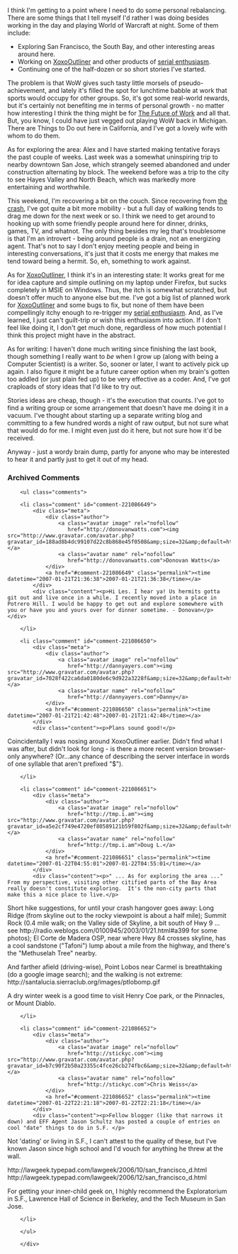 I think I'm getting to a point where I need to do some personal rebalancing.  There are some things that I tell myself I'd rather I was doing besides working in the day and playing World of Warcraft at night.  Some of them include:

* Exploring San Francisco, the South Bay, and other interesting areas around here.
* Working on [XoxoOutliner](http://decafbad.com/trac/wiki/XoxoOutliner) and other products of [serial enthusiasm](http://decafbad.com/blog/2006/05/26/confessions-of-a-serial-enthusiast).
* Continuing one of the half-dozen or so short stories I've started.

The problem is that WoW gives such tasty little morsels of pseudo-achievement, and lately it's filled the spot for lunchtime babble at work that sports would occupy for other groups.  So, it's got some real-world rewards, but it's certainly not benefiting me in terms of personal growth - no matter how interesting I think the thing might be for [The Future of Work](http://joi.ito.com/archives/2006/12/31/wow_talk_at_23c3.html) and all that.  But, you know, I could have just vegged out playing WoW back in Michigan.  There are Things to Do out here in California, and I've got a lovely wife with whom to do them.

As for exploring the area:  Alex and I have started making tentative forays the past couple of weeks.  Last week was a somewhat uninspiring trip to nearby downtown San Jose, which strangely seemed abandoned and under construction alternating by block.  The weekend before was a trip to the city to see Hayes Valley and North Beach, which was markedly more entertaining and worthwhile.  

This weekend, I'm recovering a bit on the couch.  Since recovering from [the crash](http://decafbad.com/blog/2006/09/18/just-call-me-crash), I've got quite a bit more mobility - but a full day of walking tends to drag me down for the next week or so.  I think we need to get around to hooking up with some friendly people around here for dinner, drinks, games, TV, and whatnot.  The only thing besides my leg that's troublesome is that I'm an introvert - being around people is a drain, not an energizing agent.  That's not to say I don't enjoy meeting people and being in interesting conversations, it's just that it costs me energy that makes me tend toward being a hermit.  So, eh, something to work against.

As for [XoxoOutliner](http://decafbad.com/trac/wiki/XoxoOutliner), I think it's in an interesting state: It works great for me for idea capture and simple outlining on my laptop under Firefox, but sucks completely in MSIE on Windows.  Thus, the itch is somewhat scratched, but doesn't offer much to anyone else but me.  I've got a big list of planned work for [XoxoOutliner](http://decafbad.com/trac/wiki/XoxoOutliner) and some bugs to fix, but none of them have been compellingly itchy enough to re-trigger my [serial enthusiasm](http://decafbad.com/blog/2006/05/26/confessions-of-a-serial-enthusiast).  And, as I've learned, I just can't guilt-trip or wish this enthusiasm into action.  If I don't feel like doing it, I don't get much done, regardless of how much potential I think this project might have in the abstract.

As for writing:  I haven't done much writing since finishing the last book, though something I really want to *be* when I grow up (along with being a Computer Scientist) is a writer.  So, sooner or later, I want to actively pick up again.  I also figure it might be a future career option when my brain's gotten too addled (or just plain fed up) to be very effective as a coder.  And, I've got craploads of story ideas that I'd like to try out.  

Stories ideas are cheap, though - it's the execution that counts.  I've got to find a writing group or some arrangement that doesn't have me doing it in a vacuum.  I've thought about starting up a separate writing blog and committing to a few hundred words a night of raw output, but not sure what that would do for me.  I might even just do it here, but not sure how it'd be received.

Anyway - just a wordy brain dump, partly for anyone who may be interested to hear it and partly just to get it out of my head.

<div id="comments" class="comments archived-comments">
            <h3>Archived Comments</h3>
            
        <ul class="comments">
            
        <li class="comment" id="comment-221086649">
            <div class="meta">
                <div class="author">
                    <a class="avatar image" rel="nofollow" 
                       href="http://donovanwatts.com"><img src="http://www.gravatar.com/avatar.php?gravatar_id=188ad8b4dc99107d22c8b868e45f0508&amp;size=32&amp;default=http://mediacdn.disqus.com/1320279820/images/noavatar32.png"/></a>
                    <a class="avatar name" rel="nofollow" 
                       href="http://donovanwatts.com">Donovan Watts</a>
                </div>
                <a href="#comment-221086649" class="permalink"><time datetime="2007-01-21T21:36:38">2007-01-21T21:36:38</time></a>
            </div>
            <div class="content"><p>Hi Les. I hear ya! Us hermits gotta git out and live once in a while. I recently moved into a place in Potrero Hill. I would be happy to get out and explore somewhere with you or have you and yours over for dinner sometime. - Donovan</p></div>
            
        </li>
    
        <li class="comment" id="comment-221086650">
            <div class="meta">
                <div class="author">
                    <a class="avatar image" rel="nofollow" 
                       href="http://dannyayers.com"><img src="http://www.gravatar.com/avatar.php?gravatar_id=7028f422ca6da0180de6c9d922a3228f&amp;size=32&amp;default=http://mediacdn.disqus.com/1320279820/images/noavatar32.png"/></a>
                    <a class="avatar name" rel="nofollow" 
                       href="http://dannyayers.com">Danny</a>
                </div>
                <a href="#comment-221086650" class="permalink"><time datetime="2007-01-21T21:42:48">2007-01-21T21:42:48</time></a>
            </div>
            <div class="content"><p>Plans sound good!</p>

<p>Coincidentally I was nosing around XoxoOutliner earlier. Didn't find what I was after, but didn't look for long - is there a more recent version browser-only anywhere? (Or...any chance of describing the server interface in words of one syllable that aren't prefixed "$").</p></div>
            
        </li>
    
        <li class="comment" id="comment-221086651">
            <div class="meta">
                <div class="author">
                    <a class="avatar image" rel="nofollow" 
                       href="http://tmp.i.am"><img src="http://www.gravatar.com/avatar.php?gravatar_id=a5e2cf749e4720ef80589121b59f802f&amp;size=32&amp;default=http://mediacdn.disqus.com/1320279820/images/noavatar32.png"/></a>
                    <a class="avatar name" rel="nofollow" 
                       href="http://tmp.i.am">Doug L.</a>
                </div>
                <a href="#comment-221086651" class="permalink"><time datetime="2007-01-22T04:55:01">2007-01-22T04:55:01</time></a>
            </div>
            <div class="content"><p>" ... As for exploring the area ..."  From my perspective, visiting other citified parts of the Bay Area really doesn't constitute exploring.  It's the non-city parts that make this a nice place to live.</p>

<p>Short hike suggestions, for until your crash hangover goes away:  Long Ridge (from skyline out to the rocky viewpoint is about a half mile); Summit Rock (0.4 mile walk; on the Valley side of Skyline, a bit south of Hwy 9 ... see http://radio.weblogs.com/0100945/2003/01/21.html#a399 for some photos); El Corte de Madera OSP, near where Hwy 84 crosses skyline, has a cool sandstone ("Tafoni") lump about a mile from the highway, and  there's the "Methuselah Tree" nearby.</p>

<p>And farther afield (driving-wise), Point Lobos near Carmel is breathtaking (do a google image search); and the walking is not extreme:  http://santalucia.sierraclub.org/images/ptlobomp.gif</p>

<p>A dry winter week is a good time to visit Henry Coe park, or the Pinnacles, or Mount Diablo.</p></div>
            
        </li>
    
        <li class="comment" id="comment-221086652">
            <div class="meta">
                <div class="author">
                    <a class="avatar image" rel="nofollow" 
                       href="http://stickyc.com"><img src="http://www.gravatar.com/avatar.php?gravatar_id=b7c90f2b50a23355c4fce26cb274fbc6&amp;size=32&amp;default=http://mediacdn.disqus.com/1320279820/images/noavatar32.png"/></a>
                    <a class="avatar name" rel="nofollow" 
                       href="http://stickyc.com">Chris Weiss</a>
                </div>
                <a href="#comment-221086652" class="permalink"><time datetime="2007-01-22T22:21:18">2007-01-22T22:21:18</time></a>
            </div>
            <div class="content"><p>Fellow blogger (like that narrows it down) and EFF Agent Jason Schultz has posted a couple of entries on cool "date" things to do in S.F. </p>

<p>Not 'dating' or living in S.F., I can't attest to the quality of these, but I've known Jason since high school and I'd vouch for anything he threw at the wall.</p>

<p>http://lawgeek.typepad.com/lawgeek/2006/10/san_francisco_d.html
http://lawgeek.typepad.com/lawgeek/2006/12/san_francisco_d.html</p>

<p>For getting your inner-child geek on, I highly recommend the Exploratorium in S.F., Lawrence Hall of Science in Berkeley, and the Tech Museum in San Jose.</p></div>
            
        </li>
    
        </ul>
    
        </div>
    